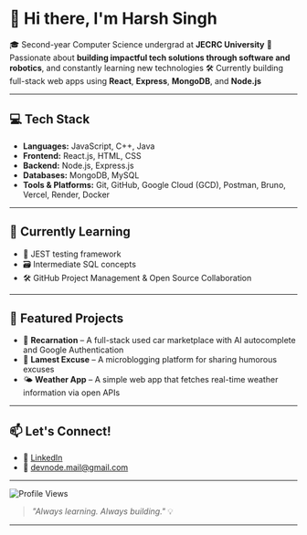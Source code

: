 # 👋 Hi there, I'm Harsh Singh

🎓 Second-year Computer Science undergrad at **JECRC University**
🚀 Passionate about **building impactful tech solutions through software and robotics**, and constantly learning new technologies
🛠️ Currently building full-stack web apps using **React**, **Express**, **MongoDB**, and **Node.js**

---

## 💻 Tech Stack

* **Languages:** JavaScript, C++, Java
* **Frontend:** React.js, HTML, CSS
* **Backend:** Node.js, Express.js
* **Databases:** MongoDB, MySQL
* **Tools & Platforms:** Git, GitHub, Google Cloud (GCD), Postman, Bruno, Vercel, Render, Docker

---

## 🌱 Currently Learning

* 🧪 JEST testing framework
* 🗃️ Intermediate SQL concepts
* 🛠️ GitHub Project Management & Open Source Collaboration

---

## 📌 Featured Projects

* 🔧 **Recarnation** – A full-stack used car marketplace with AI autocomplete and Google Authentication
* 📝 **Lamest Excuse** – A microblogging platform for sharing humorous excuses
* 🌤️ **Weather App** – A simple web app that fetches real-time weather information via open APIs

---

## 📫 Let's Connect!

* 💼 [LinkedIn](https://www.linkedin.com/in/harsh-singh-1b3870253/)
* 📧 [devnode.mail@gmail.com](mailto:devnode.mail@gmail.com)

---

![Profile Views](https://visitor-badge.laobi.icu/badge?page_id=Quick-Genius.Quick-Genius&left_color=blue&right_color=green)


> *"Always learning. Always building."* 💡

---
